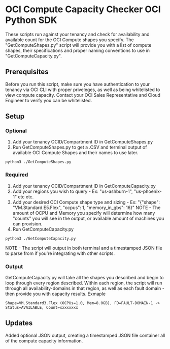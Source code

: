 # OCI Compute Capacity Checker OCI Python SDK

These scripts run against your tenancy and check for availability and available count for the OCI Compute shapes you specify. 
The "GetComputeShapes.py" script will provide you with a list of compute shapes, their specifications and proper naming conventions to use in "GetComputeCapacity.py".

## Prerequisites
Before you run this script, make sure you have authentication to your tenancy via OCI CLI with proper priveleges, as well as being whitelisted to view compute capacity. 
Contact your OCI Sales Representative and Cloud Engineer to verify you can be whitelisted. 

## Setup
### Optional
1. Add your tenancy OCID/Compartment ID in GetComputeShapes.py
2. Run GetComputeShapes.py to get a .CSV and terminal output of available OCI Compute Shapes and their names to use later. 
```
python3 ./GetComputeShapes.py
```

### Required
1. Add your tenancy OCID/Compartment ID in GetComputeCapacity.py
2. Add your regions you wish to query - Ex: "us-ashburn-1", "us-phoenix-1" etc etc. 
3. Add your desired OCI Compute shape type and sizing - Ex: "{"shape": "VM.Standard.E5.Flex", "ocpus": 1, "memory_in_gbs": 16}" 
NOTE - The amount of OCPU and Memory you specify will determine how many "counts" you will see in the output, or available amount of machines you can provision. 
4. Run GetComputeCapacity.py
```
python3 ./GetComputeCapacity.py
```

NOTE - The script will output in both terminal and a timestamped JSON file to parse from if you're integrating with other scripts. 

### Output
GetComputeCapacity.py will take all the shapes you described and begin to loop through every region described. 
Within each region, the script will run through all availability-domains in that region, as well as each fault domain - then provide you with capacity results. 
Exmaple
```
Shape=VM.Standard3.Flex (OCPUs=1.0, Mem=8.0GB), FD=FAULT-DOMAIN-1 -> Status=AVAILABLE, Count=xxxxxxxx
```


## Updates
Added optional JSON output, creating a timestamped JSON file container all of the compute capacity information. 
